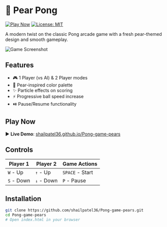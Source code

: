 # 🍐 Pear Pong

[![Play Now](https://img.shields.io/badge/Play%20Now-Live%20Demo-brightgreen)](https://shailpatel36.github.io/Pong-game-pears/)
[![License: MIT](https://img.shields.io/badge/License-MIT-yellow.svg)](https://opensource.org/licenses/MIT)

A modern twist on the classic Pong arcade game with a fresh pear-themed design and smooth gameplay.

![Game Screenshot]("C:\Users\s_pat\OneDrive\Pictures\Screenshots\pong.jpeg.png") 

## Features
- 🎮 1 Player (vs AI) & 2 Player modes
- 🍐 Pear-inspired color palette
- ✨ Particle effects on scoring
- ⚡ Progressive ball speed increase
- ⏯️ Pause/Resume functionality

## Play Now
▶️ **Live Demo**: [shailpatel36.github.io/Pong-game-pears](https://shailpatel36.github.io/Pong-game-pears/)

## Controls
| Player 1       | Player 2       | Game Actions    |
|----------------|----------------|-----------------|
| `W` - Up       | `↑` - Up       | `SPACE` - Start |
| `S` - Down     | `↓` - Down     | `P` - Pause     |

## Installation
```bash
git clone https://github.com/shailpatel36/Pong-game-pears.git
cd Pong-game-pears
# Open index.html in your browser
